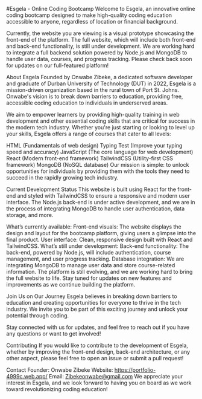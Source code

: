 #Esgela - Online Coding Bootcamp
Welcome to Esgela, an innovative online coding bootcamp designed to make high-quality coding education accessible to anyone, regardless of location or financial background.

Currently, the website you are viewing is a visual prototype showcasing the front-end of the platform. The full website, which will include both front-end and back-end functionality, is still under development. We are working hard to integrate a full backend solution powered by Node.js and MongoDB to handle user data, courses, and progress tracking. Please check back soon for updates on our full-featured platform!

About Esgela
Founded by Onwabe Zibeke, a dedicated software developer and graduate of Durban University of Technology (DUT) in 2022, Esgela is a mission-driven organization based in the rural town of Port St. Johns. Onwabe's vision is to break down barriers to education, providing free, accessible coding education to individuals in underserved areas.

We aim to empower learners by providing high-quality training in web development and other essential coding skills that are critical for success in the modern tech industry. Whether you're just starting or looking to level up your skills, Esgela offers a range of courses that cater to all levels:

HTML (Fundamentals of web design)
Typing Test (Improve your typing speed and accuracy)
JavaScript (The core language for web development)
React (Modern front-end framework)
TailwindCSS (Utility-first CSS framework)
MongoDB (NoSQL database)
Our mission is simple: to unlock opportunities for individuals by providing them with the tools they need to succeed in the rapidly growing tech industry.

Current Development Status
This website is built using React for the front-end and styled with TailwindCSS to ensure a responsive and modern user interface. The Node.js back-end is under active development, and we are in the process of integrating MongoDB to handle user authentication, data storage, and more.

What’s currently available:
Front-end visuals: The website displays the design and layout for the bootcamp platform, giving users a glimpse into the final product.
User interface: Clean, responsive design built with React and TailwindCSS.
What’s still under development:
Back-end functionality: The back-end, powered by Node.js, will include authentication, course management, and user progress tracking.
Database integration: We are integrating MongoDB to manage user data and store course-related information.
The platform is still evolving, and we are working hard to bring the full website to life. Stay tuned for updates on new features and improvements as we continue building the platform.

Join Us on Our Journey
Esgela believes in breaking down barriers to education and creating opportunities for everyone to thrive in the tech industry. We invite you to be part of this exciting journey and unlock your potential through coding.

Stay connected with us for updates, and feel free to reach out if you have any questions or want to get involved!

Contributing
If you would like to contribute to the development of Esgela, whether by improving the front-end design, back-end architecture, or any other aspect, please feel free to open an issue or submit a pull request!

Contact
Founder: Onwabe Zibeke
Website: https://portfolio-4999c.web.app/
Email: Zibekeonwabe@gmail.com
We appreciate your interest in Esgela, and we look forward to having you on board as we work toward revolutionizing coding education!
